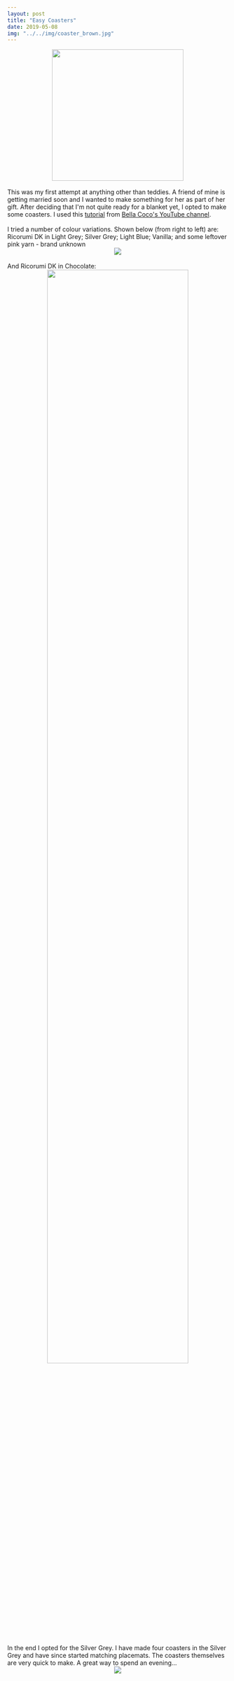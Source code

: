 ```yaml
---
layout: post
title: "Easy Coasters"
date: 2019-05-08
img: "../../img/coaster_brown.jpg"
---
```

<div style="text-align: center"><img src="../../../img/coaster-copy.jpeg" width="300"></div>
<br>
This was my first attempt at anything other than teddies. A friend of mine is getting married soon and I wanted to make something for her as part of her gift. After deciding that I'm not quite ready for a blanket yet, I opted to make some coasters. I used this <a href="https://www.youtube.com/watch?v=Ium6UBEEpm0" target="_blank">tutorial</a> from <a href="https://www.youtube.com/user/sa8rah56" target="_blank">Bella Coco's YouTube channel</a>.
<br>
<br>
I tried a number of colour variations. Shown below (from right to left) are: Ricorumi DK in Light Grey; Silver Grey; Light Blue; Vanilla; and some leftover pink yarn - brand unknown
<div style="text-align: center"><img src="../../../img/coasters1.jpeg" class="responsive"></div>
<br>
And Ricorumi DK in Chocolate:
<div style="text-align: center"><img src="../../../img/coaster_brown.jpg" width="80%" height=auto></div>
<br>
In the end I opted for the Silver Grey. I have made four coasters in the Silver Grey and have since started matching placemats. The coasters themselves are very quick to make. A great way to spend an evening...
<div style="text-align: center"><img src="../../../img/coasters3.jpeg" class="responsive"></div>
<br>
